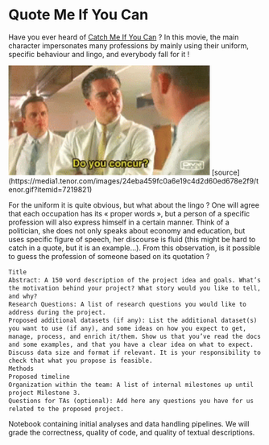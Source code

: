 # Quote Me If You Can

Have you ever heard of [Catch Me If You Can](https://en.wikipedia.org/wiki/Catch_Me_If_You_Can) ? In this movie, the main character impersonates many professions by mainly using their uniform, specific behaviour and lingo, and everybody fall for it !  

<img title="test" width="400px" src="img/tenor.gif">
[source](https://media1.tenor.com/images/24eba459fc0a6e19c4d2d60ed678e2f9/tenor.gif?itemid=7219821)

For the uniform it is quite obvious, but what about the lingo ? One will agree that each occupation has its « proper words », but a person of a specific profession will also express himself in a certain manner. Think of a politician, she does not only speaks about economy and education, but uses specific figure of speech, her discourse is fluid (this might be hard to catch in a quote, but it is an example…).
From this observation, is it possible to guess the profession of someone based on its quotation ?



    Title
    Abstract: A 150 word description of the project idea and goals. What’s the motivation behind your project? What story would you like to tell, and why?
    Research Questions: A list of research questions you would like to address during the project.
    Proposed additional datasets (if any): List the additional dataset(s) you want to use (if any), and some ideas on how you expect to get, manage, process, and enrich it/them. Show us that you’ve read the docs and some examples, and that you have a clear idea on what to expect. Discuss data size and format if relevant. It is your responsibility to check that what you propose is feasible.
    Methods
    Proposed timeline
    Organization within the team: A list of internal milestones up until project Milestone 3.
    Questions for TAs (optional): Add here any questions you have for us related to the proposed project.

Notebook containing initial analyses and data handling pipelines. We will grade the correctness, quality of code, and quality of textual descriptions.
